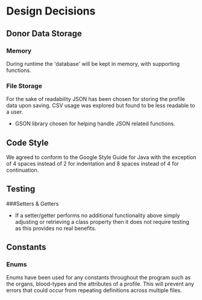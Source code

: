# Design Decisions

## Donor Data Storage
### Memory
During runtime the 'database' will be kept in memory, with supporting functions.

### File Storage
For the sake of readability JSON has been chosen for storing the profile data upon saving. CSV usage 
was explored but found to be less readable to a user.
* GSON library chosen for helping handle JSON related functions. 

## Code Style
We agreed to conform to the Google Style Guide for Java with the exception of 4 spaces instead of 2 
for indentation and 8 spaces instead of 4 for continuation.

## Testing
###Setters & Getters
* If a setter/getter performs no additional functionality above simply adjusting or retrieving a 
class property then it does not require testing as this provides no real benefits.

## Constants
### Enums
Enums have been used for any constants throughout the program such as the organs, blood-types 
and the attributes of a profile. This will prevent any errors that could occur from repeating 
definitions across multiple files.
